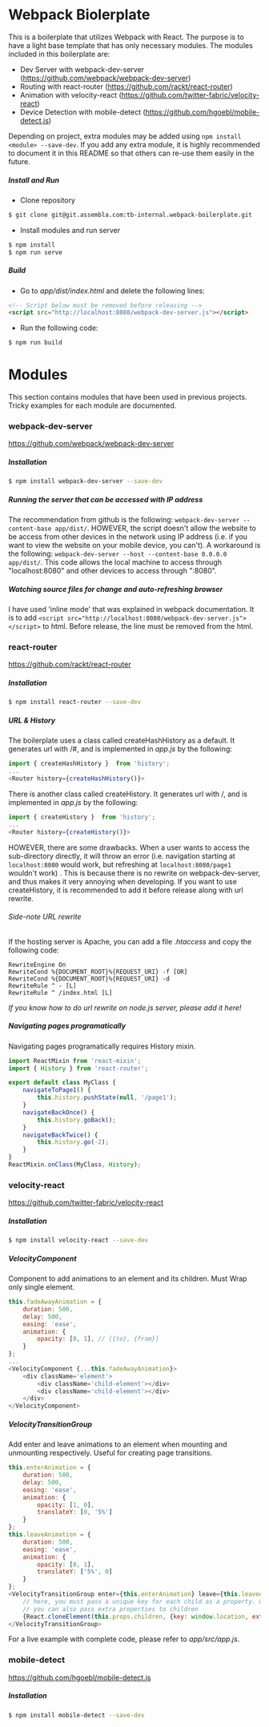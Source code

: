 # Webpack Biolerplate
This is a boilerplate that utilizes Webpack with React. The purpose is to have a light base template that has only necessary modules. The modules included in this boilerplate are:

* Dev Server with webpack-dev-server (https://github.com/webpack/webpack-dev-server)
* Routing with react-router (https://github.com/rackt/react-router)
* Animation with velocity-react (https://github.com/twitter-fabric/velocity-react)
* Device Detection with mobile-detect (https://github.com/hgoebl/mobile-detect.js)

Depending on project, extra modules may be added using `npm install <module> --save-dev`. If you add any extra module, it is highly recommended to document it in this README so that others can re-use them easily in the future.

##### Install and Run
* Clone repository
```sh
$ git clone git@git.assembla.com:tb-internal.webpack-boilerplate.git
```
* Install modules and run server
```sh
$ npm install
$ npm run serve
```

##### Build
* Go to *app/dist/index.html* and delete the following lines:
```html
<!-- Script below must be removed before releasing -->
<script src="http://localhost:8080/webpack-dev-server.js"></script>
````
* Run the following code:
```sh
$ npm run build
```


# Modules
This section contains modules that have been used in previous projects. Tricky examples for each module are documented.


### webpack-dev-server

https://github.com/webpack/webpack-dev-server

##### Installation
```sh
$ npm install webpack-dev-server --save-dev
```

##### Running the server that can be accessed with IP address
The recommendation from github is the following: `webpack-dev-server --content-base app/dist/`. HOWEVER, the script doesn't allow the website to be access from other devices in the network using IP address (i.e. if you want to view the website on your mobile device, you can't). A workaround is the following: `webpack-dev-server --host --content-base 0.0.0.0 app/dist/`. This code allows the local machine to access through "localhost:8080" and other devices to access through "<IPaddress>:8080".

##### Watching source files for change and auto-refreshing browser
I have used 'inline mode' that was explained in webpack documentation. It is to add `<script src="http://localhost:8080/webpack-dev-server.js"></script>` to html. Before release, the line must be removed from the html.


### react-router

https://github.com/rackt/react-router

##### Installation
```sh
$ npm install react-router --save-dev
```

##### URL & History
The boilerplate uses a class called createHashHistory as a default. It generates url with /#<sub-directory><hash-value>, and is implemented in *app.js* by the following:
```javascript
import { createHashHistory }  from 'history';
...
<Router history={createHashHistory()}>
```
There is another class called createHistory. It generates url with /<sub-directory>, and is implemented in *app.js* by the following:
```javascript
import { createHistory }  from 'history';
...
<Router history={createHistory()}>
```
HOWEVER, there are some drawbacks. When a user wants to access the sub-directory directly, it will throw an error (i.e. navigation starting at `localhost:8080` would work, but refreshing at `localhost:8080/page1` wouldn't work) . This is because there is no rewrite on webpack-dev-server, and thus makes it very annoying when developing. If you want to use createHistory, it is recommended to add it before release along with url rewrite.

###### *Side-note URL rewrite*
If the hosting server is Apache, you can add a file *.htaccess* and copy the following code:
```
RewriteEngine On  
RewriteCond %{DOCUMENT_ROOT}%{REQUEST_URI} -f [OR]
RewriteCond %{DOCUMENT_ROOT}%{REQUEST_URI} -d
RewriteRule ^ - [L]
RewriteRule ^ /index.html [L]
```
*If you know how to do url rewrite on node.js server, please add it here!*

##### Navigating pages programatically
Navigating pages programatically requires History mixin.
```javascript
import ReactMixin from 'react-mixin';
import { History } from 'react-router';

export default class MyClass {
    navigateToPage1() {
        this.history.pushState(null, '/page1');
    }
    navigateBackOnce() {
        this.history.goBack();
    }
    navigateBackTwice() {
        this.history.go(-2);
    }
}
ReactMixin.onClass(MyClass, History);
```


### velocity-react

https://github.com/twitter-fabric/velocity-react

##### Installation
```sh
$ npm install velocity-react --save-dev
```

##### VelocityComponent
Component to add animations to an element and its children. Must Wrap only single element.
```javascript
this.fadeAwayAnimation = {
    duration: 500,
    delay: 500,
    easing: 'ease',
    animation: {
        opacity: [0, 1], // [{to}, {from}]
    }
};
...
<VelocityComponent {...this.fadeAwayAnimation}>
    <div className='element'>
        <div className='child-element'></div>
        <div className='child-element'></div>
    </div>
</VelocityComponent>
```

##### VelocityTransitionGroup
Add enter and leave animations to an element when mounting and unmounting respectively. Useful for creating page transitions.
```javascript
this.enterAnimation = {
    duration: 500,
    delay: 500,
    easing: 'ease',
    animation: {
        opacity: [1, 0],
        translateY: [0, '5%']
    }
};
this.leaveAnimation = {
    duration: 500,
    easing: 'ease',
    animation: {
        opacity: [0, 1],
        translateY: ['5%', 0]
    }
};
<VelocityTransitionGroup enter={this.enterAnimation} leave={this.leaveAnimation}>
    // here, you must pass a unique key for each child as a property. window.location is a good example of a unique key
    // you can also pass extra properties to children
    {React.cloneElement(this.props.children, {key: window.location, extraProp: 'extraProp'})}
</VelocityTransitionGroup>
```
For a live example with complete code, please refer to *app/src/app.js*.

### mobile-detect

https://github.com/hgoebl/mobile-detect.js

##### Installation
```sh
$ npm install mobile-detect --save-dev
```